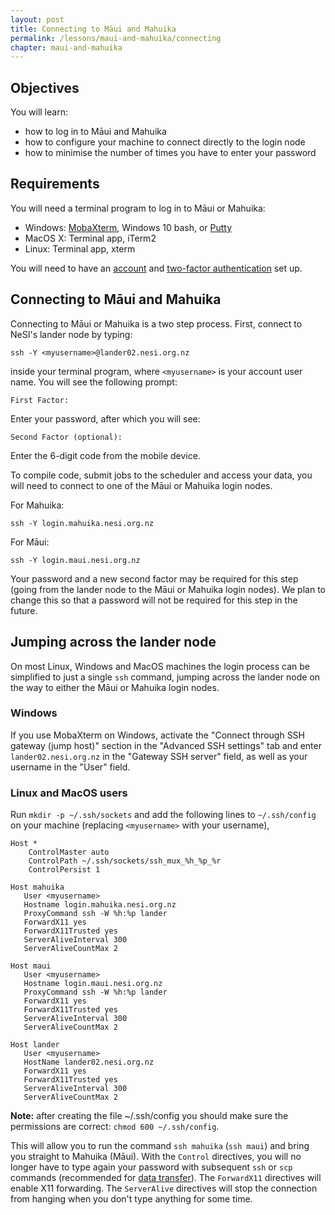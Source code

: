 ```yaml
---
layout: post
title: Connecting to Māui and Mahuika
permalink: /lessons/maui-and-mahuika/connecting
chapter: maui-and-mahuika
---
```


## Objectives

You will learn:

* how to log in to Māui and Mahuika
* how to configure your machine to connect directly to the login node
* how to minimise the number of times you have to enter your password

## Requirements

You will need a terminal program to log in to Māui or Mahuika:

- Windows: [MobaXterm](https://mobaxterm.mobatek.net/), Windows 10 bash, or [Putty](https://www.putty.org/)
- MacOS X: Terminal app, iTerm2
- Linux: Terminal app, xterm

You will need to have an [account](00-setting-up-account.md#setting-up-your-nesi-account) and [two-factor authentication](00-setting-up-account.md#setting-up-two-factor-authentication) set up.

## Connecting to Māui and Mahuika

Connecting to Māui or Mahuika is a two step process. First, connect to NeSI's lander node by typing:
```
ssh -Y <myusername>@lander02.nesi.org.nz
```
inside your terminal program, where `<myusername>` is your account user name. You will see the following prompt:
```
First Factor:
```
Enter your password, after which you will see:
```
Second Factor (optional):
```
Enter the 6-digit code from the mobile device. 

To compile code, submit jobs to the scheduler and access your data, you will need to connect to one of the Māui or Mahuika login nodes.

For Mahuika:
```
ssh -Y login.mahuika.nesi.org.nz
```

For Māui:
```
ssh -Y login.maui.nesi.org.nz
```

Your password and a new second factor may be required for this step (going from the lander node to the Māui or Mahuika login nodes). We plan to change this so that a password will not be required for this step in the future.

## Jumping across the lander node

On most Linux, Windows and MacOS machines the login process can be simplified to just a single `ssh` command, jumping across the lander node on the way to either the Māui or Mahuika login nodes.

### Windows
If you use MobaXterm on Windows, activate the "Connect through SSH gateway (jump host)" section in the "Advanced SSH settings" tab and enter `lander02.nesi.org.nz` in the "Gateway SSH server" field, as well as your username in the "User" field.

### Linux and MacOS users
Run `mkdir -p ~/.ssh/sockets` and add the following lines to `~/.ssh/config` on your machine (replacing `<myusername>` with your username),
```
Host *
    ControlMaster auto
    ControlPath ~/.ssh/sockets/ssh_mux_%h_%p_%r
    ControlPersist 1

Host mahuika
   User <myusername>
   Hostname login.mahuika.nesi.org.nz
   ProxyCommand ssh -W %h:%p lander
   ForwardX11 yes
   ForwardX11Trusted yes
   ServerAliveInterval 300
   ServerAliveCountMax 2

Host maui
   User <myusername>
   Hostname login.maui.nesi.org.nz
   ProxyCommand ssh -W %h:%p lander
   ForwardX11 yes
   ForwardX11Trusted yes
   ServerAliveInterval 300
   ServerAliveCountMax 2

Host lander
   User <myusername>
   HostName lander02.nesi.org.nz
   ForwardX11 yes
   ForwardX11Trusted yes
   ServerAliveInterval 300
   ServerAliveCountMax 2
```

**Note:** after creating the file ~/.ssh/config you should make sure the permissions are correct: `chmod 600 ~/.ssh/config`.

This will allow you to run the command `ssh mahuika` (`ssh maui`) and bring you straight to Mahuika (Māui). With the `Control` directives, you will no longer have to type again your password with subsequent `ssh` or `scp` commands (recommended for [data transfer](05-data-transfer.md)). The `ForwardX11` directives will enable X11 forwarding. The `ServerAlive` directives will stop the connection from hanging when you don't type anything for some time.